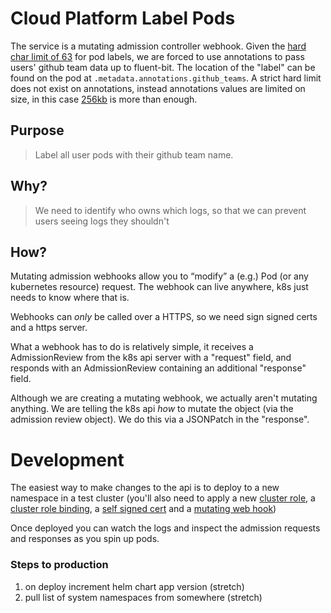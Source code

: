 # Cloud Platform Label Pods

The service is a mutating admission controller webhook. Given the [hard char limit of 63](https://kubernetes.io/docs/concepts/overview/working-with-objects/labels/#syntax-and-character-set) for pod labels, we are forced to use annotations to pass users' github team data up to fluent-bit. The location of the "label" can be found on the pod at `.metadata.annotations.github_teams`. A strict hard limit does not exist on annotations, instead annotations values are limited on size, in this case [256kb](https://github.com/kubernetes/kubernetes/blob/master/staging/src/k8s.io/apimachinery/pkg/api/validation/objectmeta.go#L44-L67) is more than enough.

## Purpose

> Label all user pods with their github team name.

## Why? 

> We need to identify who owns which logs, so that we can prevent users seeing logs they shouldn't

## How?

Mutating admission webhooks allow you to “modify” a (e.g.) Pod (or any kubernetes resource) request. The webhook can live anywhere, k8s just needs to know where that is.

Webhooks can _only_ be called over a HTTPS, so we need sign signed certs and a https server.

What a webhook has to do is relatively simple, it receives a AdmissionReview from the k8s api server with a "request" field, and responds with an AdmissionReview containing an additional "response" field.

Although we are creating a mutating webhook, we actually aren't mutating anything. We are telling the k8s api _how_ to mutate the object (via the admission review object). We do this via a JSONPatch in the "response".

# Development

The easiest way to make changes to the api is to deploy to a new namespace in a test cluster (you'll also need to apply a new [cluster role](https://github.com/ministryofjustice/cloud-platform-environments/blob/9ac868069ab515ffaca66685d5cb59ee6cf1717e/namespaces/live.cloud-platform.service.justice.gov.uk/user-roles.yaml#L86), a [cluster role binding](https://github.com/ministryofjustice/cloud-platform-environments/blob/9ac868069ab515ffaca66685d5cb59ee6cf1717e/namespaces/live.cloud-platform.service.justice.gov.uk/cloud-platform-label-pods/01-rbac.yaml#L17), a [self signed cert](https://github.com/ministryofjustice/cloud-platform-environments/blob/main/namespaces/live.cloud-platform.service.justice.gov.uk/cloud-platform-label-pods/05-self-signed-cert.yaml) and a [mutating web hook](https://github.com/ministryofjustice/cloud-platform-environments/blob/main/namespaces/live.cloud-platform.service.justice.gov.uk/cloud-platform-label-pods/06-mutating-webhook.yaml))

Once deployed you can watch the logs and inspect the admission requests and responses as you spin up pods.

### Steps to production

1. on deploy increment helm chart app version (stretch)
1. pull list of system namespaces from somewhere (stretch)
